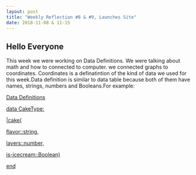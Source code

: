 ```yaml
---
layout: post
title: "Weekly Reflection #8 & #9, Launches Site"
date: 2018-11-08 & 11-15
---
```

<h2>Hello Everyone</h2>
<p>This week we were working on Data Definitions. We were talking about math and how to connected to computer. we connected graphs to coordinates. Coordinates is a definatintion of the kind of data we used for this week.Data definition is similar to data table because both of them have names, strings, numbers and Booleans.For example:
  </p>
  <u>Data Definitions<u/>
  <p>data CakeType:</p>
  <p> |cake( </p>
  <p>flavor::string,</p>
  <p>layers::number,</p>
  <p>is-icecream::Boolean)</p>
  <p>end</p>

